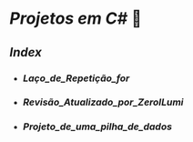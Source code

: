 # _Projetos em C#_ :page_facing_up:

## _Index_

- ### _Laço_de_Repetição_for_

- ### _Revisão_Atualizado_por_ZeroILumi_

- ### _Projeto_de_uma_pilha_de_dados_

